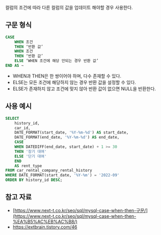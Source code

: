 컬럼의 조건에 따라 다른 컬럼의 값을 업데이트 해야할 경우 사용한다.

## 구문 형식

```sql
CASE
	WHEN 조건
	THEN ‘반환 값’
	WHEN 조건
	THEN ‘반환 값’
	ELSE ‘WHEN 조건에 해당 안되는 경우 반환 값’
END AS ~
```

- WHEN과 THEN은 한 쌍이어야 하며, 다수 존재할 수 있다.
- ELSE는 모든 조건에 해당하지 않는 경우 반환 값을 설정할 수 있다.
- ELSE가 존재하지 않고 조건에 맞지 않아 반환 값이 없으면 NULL을 반환한다.

## 사용 예시

```sql
SELECT
    history_id,
    car_id,
    DATE_FORMAT(start_date, '%Y-%m-%d') AS start_date, 
    DATE_FORMAT(end_date, '%Y-%m-%d') AS end_date,
    CASE
    WHEN DATEDIFF(end_date, start_date) + 1 >= 30
    THEN '장기 대여'
    ELSE '단기 대여'
    END
    AS rent_type
FROM car_rental_company_rental_history
WHERE DATE_FORMAT(start_date, '%Y-%m') = '2022-09'
ORDER BY history_id DESC;
```

## 참고 자료

- [https://www.next-t.co.kr/seo/sql/mysql-case-when-then-구문/](https://www.next-t.co.kr/seo/sql/mysql-case-when-then-%EA%B5%AC%EB%AC%B8/)
- https://extbrain.tistory.com/46